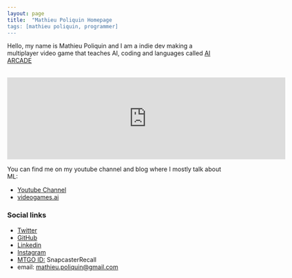 ```yaml
---
layout: page
title:  "Mathieu Poliquin Homepage
tags: [mathieu poliquin, programmer]
---
```


Hello, my name is Mathieu Poliquin and I am a indie dev making a multiplayer video game that teaches AI, coding and languages
called [AI ARCADE](https://www.codemeon.com)

<br>
<iframe src="https://store.steampowered.com/widget/1059010/" frameborder="0" width="646" height="190"></iframe>
<br>

You can find me on my youtube channel and blog where I mostly talk about ML:
*   [Youtube Channel](https://www.youtube.com/c/videogamesai)
*   [videogames.ai](https://www.videogames.ai)



### Social links
*   [Twitter](https://twitter.com/MatPoliquin)
*   [GitHub](https://github.com/MatPoliquin)
*   [Linkedin](https://www.linkedin.com/in/mathieupoliquin/)
*   [Instagram](https://www.instagram.com/matpoliquin/)  
*   [MTGO ID:](https://magic.wizards.com/en/mtgo) SnapcasterRecall
*   email: mathieu.poliquin@gmail.com




